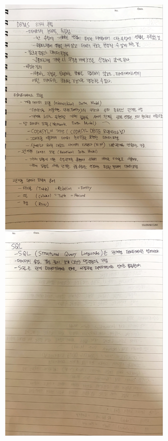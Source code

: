![image1](../../README/DataBaseImage/2020_09_30/01.JPG)
![image2](../../README/DataBaseImage/2020_09_30/02.JPG)
